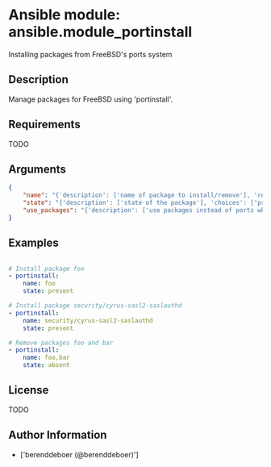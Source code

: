# Ansible module: ansible.module_portinstall


Installing packages from FreeBSD's ports system

## Description

Manage packages for FreeBSD using 'portinstall'.

## Requirements

TODO

## Arguments

``` json
{
    "name": "{'description': ['name of package to install/remove'], 'required': True}",
    "state": "{'description': ['state of the package'], 'choices': ['present', 'absent'], 'required': False, 'default': 'present'}",
    "use_packages": "{'description': ['use packages instead of ports whenever available'], 'type': 'bool', 'required': False, 'default': True}",
}
```

## Examples


``` yaml

# Install package foo
- portinstall:
    name: foo
    state: present

# Install package security/cyrus-sasl2-saslauthd
- portinstall:
    name: security/cyrus-sasl2-saslauthd
    state: present

# Remove packages foo and bar
- portinstall:
    name: foo,bar
    state: absent

```

## License

TODO

## Author Information
  - ['berenddeboer (@berenddeboer)']
